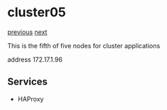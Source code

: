 # cluster05

[previous](../cluster04/) [next](../data01/)

This is the fifth of five nodes for cluster applications

address 172.17.1.96

## Services

  * HAProxy
